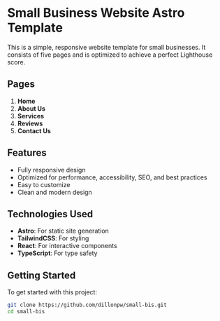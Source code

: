 # Small Business Website Astro Template

This is a simple, responsive website template for small businesses. It consists of five pages and is optimized to achieve a perfect Lighthouse score.

## Pages

1. **Home**
2. **About Us**
3. **Services**
4. **Reviews**
5. **Contact Us**

## Features

- Fully responsive design
- Optimized for performance, accessibility, SEO, and best practices
- Easy to customize
- Clean and modern design

## Technologies Used

- **Astro**: For static site generation
- **TailwindCSS**: For styling
- **React**: For interactive components
- **TypeScript**: For type safety

## Getting Started

To get started with this project:

```bash
git clone https://github.com/dillonpw/small-bis.git
cd small-bis
